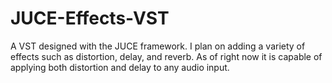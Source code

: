 # JUCE-Effects-VST
A VST designed with the JUCE framework. I plan on adding a variety of effects such as distortion, delay, and reverb. As of right now it is capable of applying both distortion and delay to any audio input.
